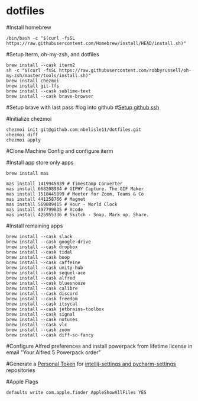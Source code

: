 # dotfiles

#Install homebrew
```
/bin/bash -c "$(curl -fsSL https://raw.githubusercontent.com/Homebrew/install/HEAD/install.sh)"
```

#Setup Iterm, oh-my-zsh, and dotfiles
```
brew install --cask iterm2
sh -c "$(curl -fsSL https://raw.githubusercontent.com/robbyrussell/oh-my-zsh/master/tools/install.sh)"
brew install chezmoi
brew install git-lfs
brew install --cask sublime-text
brew install --cask brave-browser
```

#Setup brave with last pass
#log into github
#[Setup github ssh](https://docs.github.com/en/authentication/connecting-to-github-with-ssh/generating-a-new-ssh-key-and-adding-it-to-the-ssh-agent)

#Initialize chezmoi
```
chezmoi init git@github.com:nbelisle11/dotfiles.git
chezmoi diff
chezmoi apply
```

#Clone Machine Config and configure iterm

#Install app store only apps
```
brew install mas

mas install 1419945839 # Timestamp Converter
mas install 668208984 # GIPHY Capture. The GIF Maker
mas install 1510445899 # Meeter for Zoom, Teams & Co
mas install 441258766 # Magnet
mas install 569089415 # Hour - World Clock
mas install 497799835 # Xcode
mas install 425955336 # Skitch - Snap. Mark up. Share.
```
#Install remaining apps
```
brew install --cask slack
brew install --cask google-drive
brew install --cask dropbox
brew install --cask tidal
brew install --cask boop
brew install --cask caffeine
brew install --cask unity-hub
brew install --cask sequel-ace
brew install --cask alfred
brew install --cask bluesnooze
brew install --cask calibre
brew install --cask discord
brew install --cask freedom
brew install --cask itsycal
brew install --cask jetbrains-toolbox
brew install --cask signal
brew install --cask notunes
brew install --cask vlc
brew install --cask zoom
brew install --cask diff-so-fancy
```

#Configure Alfred preferences and install powerpack from lifetime license in email "Your Alfred 5 Powerpack order"

#Generate a [Personal Token](https://docs.github.com/en/authentication/keeping-your-account-and-data-secure/creating-a-personal-access-token) for [intellij-settings and pycharm-settings](https://github.com/settings/tokens) repositories

#Apple Flags
```
defaults write com.apple.finder AppleShowAllFiles YES
```

